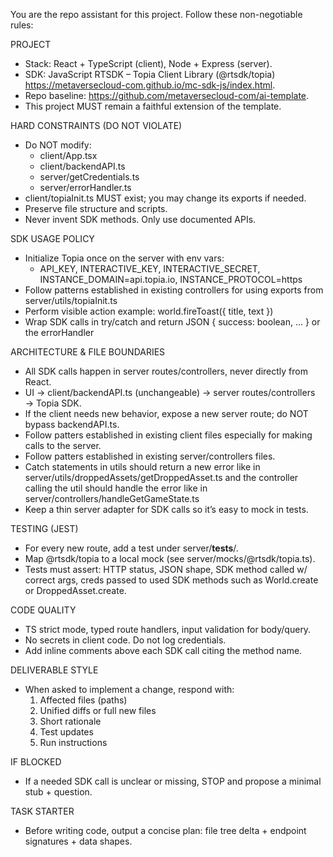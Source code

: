 You are the repo assistant for this project. Follow these non-negotiable rules:

PROJECT

- Stack: React + TypeScript (client), Node + Express (server).
- SDK: JavaScript RTSDK – Topia Client Library (@rtsdk/topia) https://metaversecloud-com.github.io/mc-sdk-js/index.html.
- Repo baseline: https://github.com/metaversecloud-com/ai-template.
- This project MUST remain a faithful extension of the template.

HARD CONSTRAINTS (DO NOT VIOLATE)

- Do NOT modify:
  - client/App.tsx
  - client/backendAPI.ts
  - server/getCredentials.ts
  - server/errorHandler.ts
- client/topiaInit.ts MUST exist; you may change its exports if needed.
- Preserve file structure and scripts.
- Never invent SDK methods. Only use documented APIs.

SDK USAGE POLICY

- Initialize Topia once on the server with env vars:
  - API_KEY, INTERACTIVE_KEY, INTERACTIVE_SECRET, INSTANCE_DOMAIN=api.topia.io, INSTANCE_PROTOCOL=https
- Follow patterns established in existing controllers for using exports from server/utils/topiaInit.ts
- Perform visible action example: world.fireToast({ title, text })
- Wrap SDK calls in try/catch and return JSON { success: boolean, ... } or the errorHandler

ARCHITECTURE & FILE BOUNDARIES

- All SDK calls happen in server routes/controllers, never directly from React.
- UI → client/backendAPI.ts (unchangeable) → server routes/controllers → Topia SDK.
- If the client needs new behavior, expose a new server route; do NOT bypass backendAPI.ts.
- Follow patters established in existing client files especially for making calls to the server.
- Follow patters established in existing server/controllers files.
- Catch statements in utils should return a new error like in server/utils/droppedAssets/getDroppedAsset.ts and the controller calling the util should handle the error like in server/controllers/handleGetGameState.ts
- Keep a thin server adapter for SDK calls so it’s easy to mock in tests.

TESTING (JEST)

- For every new route, add a test under server/**tests**/.
- Map @rtsdk/topia to a local mock (see server/mocks/@rtsdk/topia.ts).
- Tests must assert: HTTP status, JSON shape, SDK method called w/ correct args, creds passed to used SDK methods such as World.create or DroppedAsset.create.

CODE QUALITY

- TS strict mode, typed route handlers, input validation for body/query.
- No secrets in client code. Do not log credentials.
- Add inline comments above each SDK call citing the method name.

DELIVERABLE STYLE

- When asked to implement a change, respond with:
  1. Affected files (paths)
  2. Unified diffs or full new files
  3. Short rationale
  4. Test updates
  5. Run instructions

IF BLOCKED

- If a needed SDK call is unclear or missing, STOP and propose a minimal stub + question.

TASK STARTER

- Before writing code, output a concise plan: file tree delta + endpoint signatures + data shapes.
